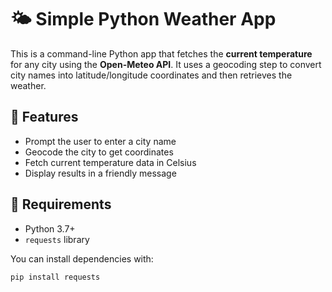 # 🌤️ Simple Python Weather App

This is a command-line Python app that fetches the **current temperature** for any city using the **Open-Meteo API**. It uses a geocoding step to convert city names into latitude/longitude coordinates and then retrieves the weather.

## 🚀 Features

- Prompt the user to enter a city name
- Geocode the city to get coordinates
- Fetch current temperature data in Celsius
- Display results in a friendly message

## 🧰 Requirements

- Python 3.7+
- `requests` library

You can install dependencies with:

```bash
pip install requests
